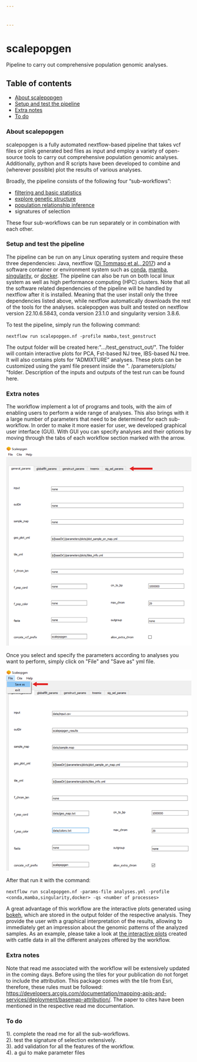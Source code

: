 ```yaml
---


---
```


<h1 id="scalepopgen">scalepopgen</h1>
<p>Pipeline to carry out comprehensive population genomic analyses.</p>
<h2 id="table-of-contents">Table of contents</h2>
<ul>
<li><a href="#about-scalepopgen">About scalepopgen</a></li>
<li><a href="#setup-and-test-the-pipeline">Setup and test the pipeline</a></li>
<li><a href="#creating a ymal file of the parameters">Extra notes</a></li>
<li><a href="#to-do">To do</a></li>
</ul>
<h3 id="about-scalepopgen">About scalepopgen</h3>
<p>scalepopgen is a fully automated nextflow-based pipeline that takes vcf files or plink generated bed files as input and employ a variety of open-source tools to carry out comprehensive population genomic analyses. Additionally, python and R scripts have been developed to combine and (wherever possible) plot the results of various analyses.</p>
<p>Broadly, the pipeline consists of the following four “sub-workflows”:</p>
<ul>
<li><a href="./read_me/filtering_snps_and_indi/run_filter.md">filtering and basic statistics</a></li>
<li><a href="https://github.com/BioInf2305/scalepopgen_v3/tree/main/read_me/explore_genetic_structure">explore genetic structure</a></li>
<li><a href="https://github.com/BioInf2305/scalepopgen_v3/blob/main/read_me/treemix/run_treemix.md">population relationship inference</a></li>
<li>signatures of selection</li>
</ul>
<p>These four sub-workflows can be run separately or in combination with each other.</p>
<h3 id="setup-and-test-the-pipeline">Setup and test the pipeline</h3>
<p>The pipeline can be run on any Linux operating system and require these three dependencies: Java, nextflow (<a href="https://www.nature.com/articles/nbt.3820">Di Tommaso et al., 2017</a>) and a software container or environment system such as <a href="https://docs.conda.io/projects/conda/en/latest/user-guide/install/linux.html">conda</a>, <a href="https://mamba.readthedocs.io/en/latest/installation.html">mamba</a>, <a href="https://sylabs.io">singularity</a>, or <a href="https://www.docker.com">docker</a>. The pipeline can also be run on both local linux system as well as high performance computing (HPC) clusters. Note that all the software related dependencies of the pipeline will be handled by nextflow after it is installed. Meaning that the user install only the three dependencies listed above, while nextflow automatically downloads the rest of the tools for the analyses. scalepopgen was built and tested on nextflow version 22.10.6.5843, conda version 23.1.0 and singularity version 3.8.6.</p>
<p>To test the pipeline, simply run the following command:</p>
<pre class=" language-bash"><code class="prism  language-bash">nextflow run scalepopgen.nf -profile mamba,test_genstruct
</code></pre>
<p>The output folder will be created here:"…/test_genstruct_out/". The folder will contain interactive plots for PCA, Fst-based NJ tree, IBS-based NJ tree. It will also contains plots for “ADMIXTURE” analyses. These plots can be customized using the yaml file present inside the ". /parameters/plots/ "folder. Description of the inputs and outputs of the test run can be found here.</p>
<h3 id="Setting the parameters with GUI">Extra notes</h3>
The workflow implement a lot of programs and tools, with the aim of enabling users to perform a wide range of analyses. This also brings with it a large number of parameters that need to be determined for each sub-workflow. In order to make it more easier for user, we developed graphical user interface (GUI). With GUI you can specify analyses and their options by moving through the tabs of each workflow section marked with the arrow.

![png](./images/GUIgeneral.png)

Once you select and specify the parameters according to analyses you want to perform, simply click on "File" and "Save as" yml file.

![GUI](./images/GUIsave.png)

After that run it with the command:
```
nextflow run scalepopgen.nf -params-file analyses.yml -profile <conda,mamba,singularity,docker> -qs <number of processes>
```
A great advantage of this workflow are the interactive plots generated using [bokeh](http://bokeh.org/), which are stored in the output folder of the respective analysis. They provide the user with a graphical interpretation of the results, allowing to immediately get an impression about the genomic patterns of the analyzed samples. As an example, please take a look at [the interactive plots](https://bioinf2305.github.io/scalepopgen_results/) created with cattle data in all the different analyzes offered by the workflow.
<h3 id="extra-notes">Extra notes</h3>
<p>Note that read me associated with the workflow will be extensively updated in the coming days. Before using the tiles for your publication do not forget to include the attribution. This package comes with the tile from Esri, therefore, these rules must be followed: <a href="https://developers.arcgis.com/documentation/mapping-apis-and-services/deployment/basemap-attribution/">https://developers.arcgis.com/documentation/mapping-apis-and-services/deployment/basemap-attribution/</a>. The paper to cites have been mentioned in the respective read me documentation.</p>
<h3 id="to-do">To do</h3>
<p>1). complete the read me for all the sub-workflows.<br>
2). test the signature of selection extensively.<br>
3). add validation for all the features of the workflow.<br>
4). a gui to make parameter files</p>

